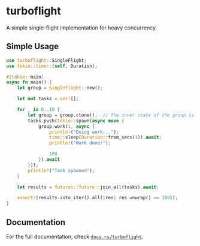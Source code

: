 # turboflight

A simple single-flight implementation for heavy concurrency.

## Simple Usage

```rust
use turboflight::SingleFlight;
use tokio::time::{self, Duration};

#[tokio::main]
async fn main() {
    let group = SingleFlight::new();

    let mut tasks = vec![];

    for _ in 0..10 {
        let group = group.clone();  // The inner state of the group is an Arc so it's cheaply clonable.
        tasks.push(tokio::spawn(async move {
            group.work(1, async {
                println!("Doing work...");
                time::sleep(Duration::from_secs(1)).await;
                println!("Work done!");

                100
            }).await
        }));
        println!("Task spawned");
    }

    let results = futures::future::join_all(tasks).await;

    assert!(results.into_iter().all(|res| res.unwrap() == 100));
}
```

## Documentation

For the full documentation, check [`docs.rs/turboflight`](https://docs.rs/turboflight).
